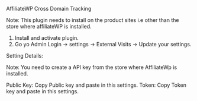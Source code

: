 
AffiliateWP Cross Domain Tracking

Note: This plugin needs to install on the product sites i.e other than the store where affiliateWP is installed.

1. Install and activate plugin.
2. Go yo Admin Login -> settings -> External Visits -> Update your settings.

Setting Details:

Note: You need to create a API key from the store where AffiliateWp is installed.

Public Key:  Copy Public key and paste in this settings.
Token: Copy Token key and paste in this settings.
